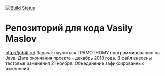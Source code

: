 
 [![Build Status](https://travis-ci.org/Massimilian/Vasily-Maslov.svg?branch=master)](https://travis-ci.org/Massimilian/Vasily-Maslov)

# Репозиторий для кода Vasily Maslov
 http://job4j.ru/
 Задача: научиться ГРАМОТНОМУ программированию на Java.
 Дата окончания проекта - декабрь 2018 года.
 В файл внесены тестовые изменения 21 ноября.
 Объединение зафиксированных изменений.
 